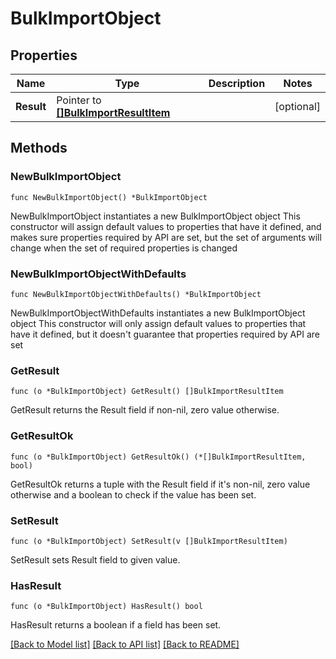 # BulkImportObject

## Properties

Name | Type | Description | Notes
------------ | ------------- | ------------- | -------------
**Result** | Pointer to [**[]BulkImportResultItem**](BulkImportResultItem.md) |  | [optional] 

## Methods

### NewBulkImportObject

`func NewBulkImportObject() *BulkImportObject`

NewBulkImportObject instantiates a new BulkImportObject object
This constructor will assign default values to properties that have it defined,
and makes sure properties required by API are set, but the set of arguments
will change when the set of required properties is changed

### NewBulkImportObjectWithDefaults

`func NewBulkImportObjectWithDefaults() *BulkImportObject`

NewBulkImportObjectWithDefaults instantiates a new BulkImportObject object
This constructor will only assign default values to properties that have it defined,
but it doesn't guarantee that properties required by API are set

### GetResult

`func (o *BulkImportObject) GetResult() []BulkImportResultItem`

GetResult returns the Result field if non-nil, zero value otherwise.

### GetResultOk

`func (o *BulkImportObject) GetResultOk() (*[]BulkImportResultItem, bool)`

GetResultOk returns a tuple with the Result field if it's non-nil, zero value otherwise
and a boolean to check if the value has been set.

### SetResult

`func (o *BulkImportObject) SetResult(v []BulkImportResultItem)`

SetResult sets Result field to given value.

### HasResult

`func (o *BulkImportObject) HasResult() bool`

HasResult returns a boolean if a field has been set.


[[Back to Model list]](../README.md#documentation-for-models) [[Back to API list]](../README.md#documentation-for-api-endpoints) [[Back to README]](../README.md)



